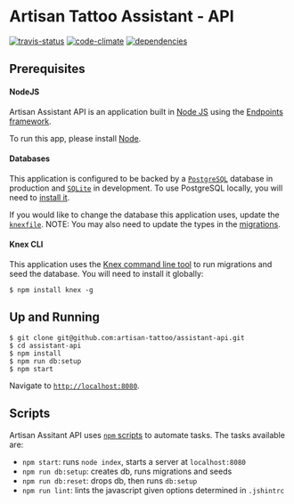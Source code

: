 # Artisan Tattoo Assistant - API

[![travis-status](https://travis-ci.org/artisan-tattoo/assistant-api.svg)](https://travis-ci.org/artisan-tattoo/assistant-api)
[![code-climate](https://d3s6mut3hikguw.cloudfront.net/github/artisan-tattoo/assistant-api/badges/gpa.svg)](https://codeclimate.com/github/artisan-tattoo/assistant-api)
[![dependencies](https://david-dm.org/artisan-tattoo/assistant-api.svg)](https://david-dm.org/artisan-tattoo/assistant-api)

## Prerequisites

#### NodeJS
Artisan Assistant API is an application built in [Node JS](https://nodejs.org/) using the [Endpoints framework](https://github.com/endpoints). 

To run this app, please install [Node](https://nodejs.org/download/). 

#### Databases
This application is configured to be backed by a [`PostgreSQL`](http://www.postgresql.org/) database in production and [`SQLite`](https://www.sqlite.org/) in development. To use PostgreSQL locally, you will need to [install it](http://www.postgresql.org/download/).

If you would like to change the database this application uses, update the [`knexfile`](https://github.com/artisan-tattoo/assistant-API-endpoints/blob/master/knexfile.js). NOTE: You may also need to update the types in the [migrations](https://github.com/artisan-tattoo/assistant-API-endpoints/tree/master/migrations).

#### Knex CLI
This application uses the [Knex command line tool](http://knexjs.org/#Migrations-CLI) to run migrations and seed the database. You will need to install it globally:

```
$ npm install knex -g
```

## Up and Running

```
$ git clone git@github.com:artisan-tattoo/assistant-api.git
$ cd assistant-api
$ npm install
$ npm run db:setup
$ npm start
```

Navigate to [`http://localhost:8080`](http://localhost:8080).

## Scripts

Artisan Assitant API uses [`npm` scripts](https://docs.npmjs.com/misc/scripts) to automate tasks. The tasks available are:

- `npm start`: runs `node index`, starts a server at `localhost:8080`
- `npm run db:setup`: creates db, runs migrations and seeds
- `npm run db:reset`: drops db, then runs `db:setup`
- `npm run lint`: lints the javascript given options determined in `.jshintrc`
